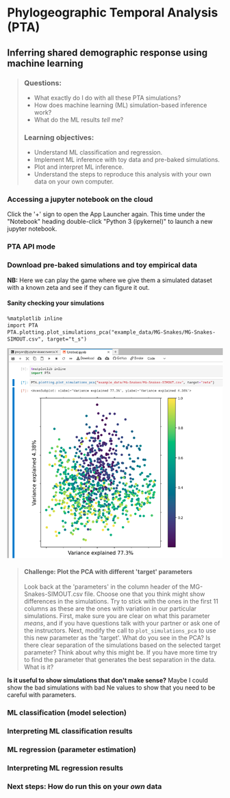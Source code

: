 # Phylogeographic Temporal Analysis (PTA)
## Inferring shared demographic response using machine learning

> ### **Questions:**
>
> - What exactly do I do with all these PTA simulations?
> - How does machine learning (ML) simulation-based inference work?
> - What do the ML results *tell* me?
> 
> ### **Learning objectives:**
>
> - Understand ML classification and regression.
> - Implement ML inference with toy data and pre-baked simulations.
> - Plot and interpret ML inference.
> - Understand the steps to reproduce this analysis with your own data on your own computer.

### Accessing a jupyter notebook on the cloud

Click the '+' sign to open the App Launcher again. This time under the "Notebook"
heading double-click "Python 3 (ipykernel)" to launch a new jupyter notebook.
### PTA API mode

### Download pre-baked simulations and toy empirical data
**NB:** Here we can play the game where we give them a simulated dataset with a known zeta and see if they can figure it out.

#### Sanity checking your simulations

```
%matplotlib inline
import PTA
PTA.plotting.plot_simulations_pca("example_data/MG-Snakes/MG-Snakes-SIMOUT.csv", target="t_s")
```
![Inference Plot PCA](img/Inference-PlotPCA.png)

> #### **Challenge: Plot the PCA with different 'target' parameters**
> Look back at the 'parameters' in the column header of the MG-Snakes-SIMOUT.csv
> file. Choose one that you think might show differences in the simulations.
> Try to stick with the ones in the first 11 columns as these are the ones with
> variation in our particular simulations. First, make sure you are clear on what
> this parameter *means*, and if you have questions talk with your partner or ask
> one of the instructors. Next, modify the call to `plot_simulations_pca` to use
> this new parameter as the 'target'. What do you see in the PCA? Is there
> clear separation of the simulations based on the selected target parameter?
> Think about why this might be. If you have more time try to find the parameter
> that generates the best separation in the data. What is it?

**Is it useful to show simulations that don't make sense?** Maybe I could show the bad
simulations with bad Ne values to show that you need to be careful with parameters.

### ML classification (model selection)


### Interpreting ML classification results

### ML regression (parameter estimation)



### Interpreting ML regression results

### Next steps: How do run this on your *own* data

